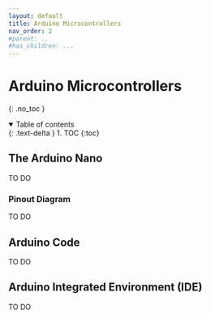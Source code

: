 ```yaml
---
layout: default
title: Arduino Microcontrollers
nav_order: 2
#parent: ..
#has_children: ...
---
```


# Arduino Microcontrollers
{: .no_toc }

<details open markdown="block">
  <summary>
    Table of contents
  </summary>
  {: .text-delta }
1. TOC
{:toc}
</details>




## The Arduino Nano
TO DO

### Pinout Diagram
TO DO

## Arduino Code
TO DO

## Arduino Integrated Environment (IDE)
TO DO